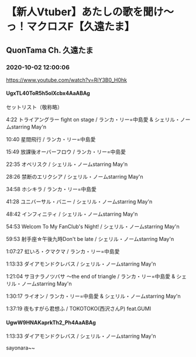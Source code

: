 # 【新人Vtuber】あたしの歌を聞け～っ！マクロスF【久遠たま】

## QuonTama Ch. 久遠たま

### 2020-10-02 12:00:06

https://www.youtube.com/watch?v=RiY3B0_H0hk

#### UgxTL40ToR5h5oIXcbx4AaABAg

セットリスト（敬称略）



4:22 トライアングラー fight on stage / ランカ・リー=中島愛 & シェリル・ノームstarring May'n

10:40 星間飛行 / ランカ・リー=中島愛

15:49 放課後オーバーフロウ / ランカ・リー=中島愛

22:35 オベリスク / シェリル・ノームstarring May'n

28:26 禁断のエリクシア / シェリル・ノームstarring May'n

34:58 ホシキラ / ランカ・リー=中島愛

41:28 ユニバーサル・バニー / シェリル・ノームstarring May'n

48:42 インフィニティ / シェリル・ノームstarring May'n

54:53 Welcom To My FanClub's Night! / シェリル・ノームstarring May'n

59:53 射手座☆午後九時Don't be late / シェリル・ノームstarring May'n

1:07:27 虹いろ・クマクマ / ランカ・リー=中島愛

1:13:33 ダイアモンドクレバス / シェリル・ノームstarring May'n

1:21:04 サヨナラノツバサ ～the end of triangle / ランカ・リー=中島愛 & シェリル・ノームstarring May'n

1:30:17 ライオン / ランカ・リー=中島愛 & シェリル・ノームstarring May'n

1:37:19 夜もすがら君想ふ / TOKOTOKO(西沢さんP) feat.GUMI



#### UgwW9HNAKaprkTh2_Ph4AaABAg

1:13:33 ダイアモンドクレバス / シェリル・ノームstarring May'n

sayonara~~

